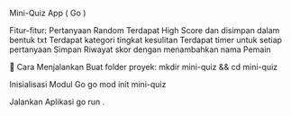 Mini-Quiz App ( Go )


Fitur-fitur:
Pertanyaan Random
Terdapat High Score dan disimpan dalam bentuk txt
Terdapat kategori tingkat kesulitan
Terdapat timer untuk setiap pertanyaan
Simpan Riwayat skor dengan menambahkan nama Pemain

🚀 Cara Menjalankan
Buat folder proyek:
mkdir mini-quiz && cd mini-quiz

Inisialisasi Modul Go
go mod init mini-quiz

Jalankan Aplikasi
go run .
